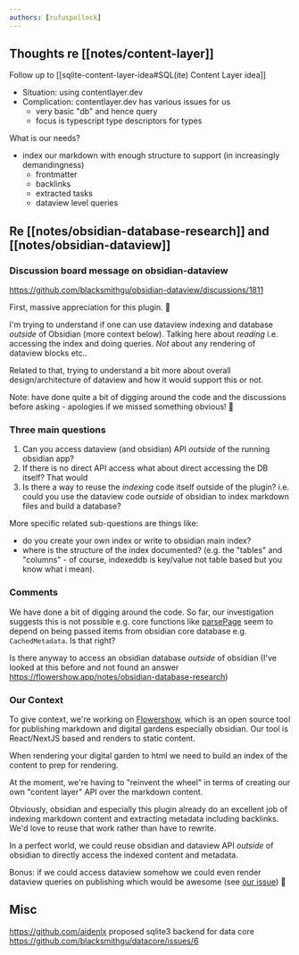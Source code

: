 ```yaml
---
authors: [rufuspollock]
---
```


## Thoughts re [[notes/content-layer]]

Follow up to [[sqlite-content-layer-idea#SQL(ite) Content Layer idea]]

- Situation: using contentlayer.dev
- Complication: contentlayer.dev has various issues for us
  - very basic "db" and hence query
  - focus is typescript type descriptors for types

What is our needs?

- index our markdown with enough structure to support (in increasingly demandingness)
  - frontmatter
  - backlinks
  - extracted tasks
  - dataview level queries

## Re [[notes/obsidian-database-research]] and [[notes/obsidian-dataview]]

### Discussion board message on obsidian-dataview

https://github.com/blacksmithgu/obsidian-dataview/discussions/1811

First, massive appreciation for this plugin. 🙏

I'm trying to understand if one can use dataview indexing and database _outside_ of Obsidian (more context below). Talking here about _reading_ i.e. accessing the index and doing queries. _Not_ about any rendering of dataview blocks etc..

Related to that, trying to understand a bit more about overall design/architecture of dataview and how it would support this or not.

Note: have done quite a bit of digging around the code and the discussions before asking - apologies if we missed something obvious! 🙏

### Three main questions

1. Can you access dataview (and obsidian) API _outside_ of the running obsidian app?
2. If there is no direct API access what about direct accessing the DB itself? That would
3. Is there a way to reuse the _indexing_ code itself outside of the plugin? i.e. could you use the dataview code _outside_ of obsidian to index markdown files and build a database?

More specific related sub-questions are things like:

- do you create your own index or write to obsidian main index?
- where is the structure of the index documented? (e.g. the "tables" and "columns" - of course, indexeddb is key/value not table based but you know what i mean).

### Comments

We have done a bit of digging around the code. So far, our investigation suggests this is not possible e.g. core functions like [parsePage](https://github.com/blacksmithgu/obsidian-dataview/blob/245208aec9f8116ee3af351d52518637dee128d1/src/data-import/markdown-file.ts#L13) seem to depend on being passed items from obsidian core database e.g. `CachedMetadata`. Is that right?

Is there anyway to access an obsidian database _outside_ of obsidian (I've looked at this before and not found an answer https://flowershow.app/notes/obsidian-database-research)

### Our Context

To give context, we're working on [Flowershow](https://flowershow.app), which is an open source tool for publishing markdown and digital gardens especially obsidian. Our tool is React/NextJS based and renders to static content.

When rendering your digital garden to html we need to build an index of the content to prep for rendering.

At the moment, we're having to "reinvent the wheel" in terms of creating our own "content layer" API over the markdown content.

Obviously, obsidian and especially this plugin already do an excellent job of indexing markdown content and extracting metadata including backlinks. We'd love to reuse that work rather than have to rewrite.

In a perfect world, we could reuse obsidian and dataview API _outside_ of obsidian to directly access the indexed content and metadata.

Bonus: if we could access dataview somehow we could even render dataview queries on publishing which would be awesome (see [our issue](https://github.com/flowershow/flowershow/issues/170)) 🚀

## Misc

https://github.com/aidenlx proposed sqlite3 backend for data core https://github.com/blacksmithgu/datacore/issues/6

